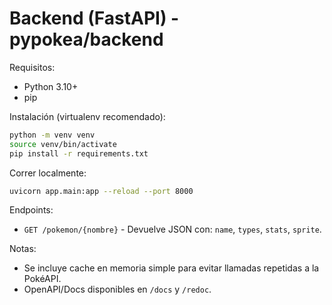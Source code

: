 # Backend (FastAPI) - pypokea/backend

Requisitos:
- Python 3.10+
- pip

Instalación (virtualenv recomendado):

```bash
python -m venv venv
source venv/bin/activate
pip install -r requirements.txt
```

Correr localmente:

```bash
uvicorn app.main:app --reload --port 8000
```

Endpoints:
- `GET /pokemon/{nombre}` - Devuelve JSON con: `name`, `types`, `stats`, `sprite`.

Notas:
- Se incluye cache en memoria simple para evitar llamadas repetidas a la PokéAPI.
- OpenAPI/Docs disponibles en `/docs` y `/redoc`.
